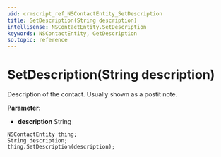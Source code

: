 ```yaml
---
uid: crmscript_ref_NSContactEntity_SetDescription
title: SetDescription(String description)
intellisense: NSContactEntity.SetDescription
keywords: NSContactEntity, GetDescription
so.topic: reference
---
```


# SetDescription(String description)

Description of the contact. Usually shown as a postit note.

**Parameter:** 
 - **description** String

```crmscript
NSContactEntity thing;
String description;
thing.SetDescription(description);
```

